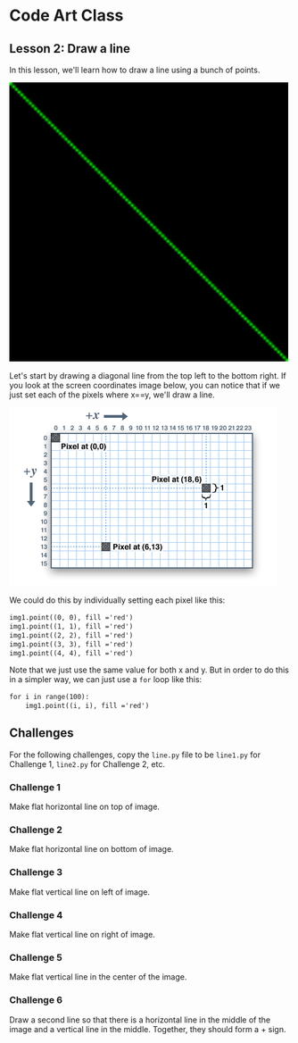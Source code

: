 # Code Art Class

## Lesson 2: Draw a line

In this lesson, we'll learn how to draw a line using a bunch of points.

<img src="line.png" width=500>

Let's start by drawing a diagonal line from the top left to the bottom right. If you look at the screen coordinates image below, you can notice that if we just set each of the pixels where x==y, we'll draw a line.

![screen coordinates](screen_coordinates.png)

We could do this by individually setting each pixel like this:

    img1.point((0, 0), fill ='red')
    img1.point((1, 1), fill ='red')
    img1.point((2, 2), fill ='red')
    img1.point((3, 3), fill ='red')
    img1.point((4, 4), fill ='red')

Note that we just use the same value for both x and y. But in order to do this in a simpler way, we can just use a `for` loop like this:

    for i in range(100):
        img1.point((i, i), fill ='red')

## Challenges

For the following challenges, copy the `line.py` file to be `line1.py` for Challenge 1, `line2.py` for Challenge 2, etc.

### Challenge 1

Make flat horizontal line on top of image.

### Challenge 2

Make flat horizontal line on bottom of image.

### Challenge 3

Make flat vertical line on left of image.

### Challenge 4

Make flat vertical line on right of image.

### Challenge 5

Make flat vertical line in the center of the image.

### Challenge 6

Draw a second line so that there is a horizontal line in the middle of the image and a vertical line in the middle. Together, they should form a + sign.

